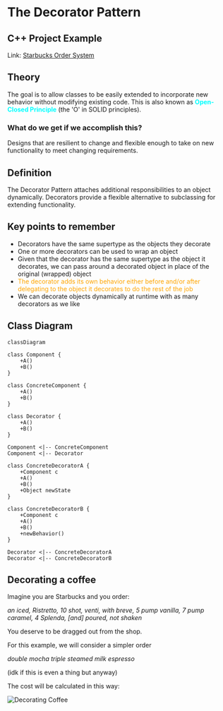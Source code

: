 # The Decorator Pattern

## C++ Project Example
Link: [Starbucks Order System](https://github.com/akormous/design-patterns/tree/main/Code/DecoratorPattern/)

## Theory

The goal is to allow classes to be easily extended to incorporate new behavior without modifying existing code. This is also known as <span style="color:cyan">**Open-Closed Principle**</span> (the 'O' in SOLID principles).

### What do we get if we accomplish this?
Designs that are resilient to change and flexible enough to take on new functionality to meet changing requirements.

## Definition
The Decorator Pattern attaches additional responsibilities to an object dynamically. Decorators provide a flexible alternative to subclassing for extending functionality.

## Key points to remember
- Decorators have the same supertype as the objects they decorate
- One or more decorators can be used to wrap an object
- Given that the decorator has the same supertype as the object it decorates, we can pass around a decorated object in place of the original (wrapped) object
- <span style="color:orange">The decorator adds its own behavior either before and/or after delegating to the object it decorates to do the rest of the job</span>
- We can decorate objects dynamically at runtime with as many decorators as we like

## Class Diagram
```mermaid
classDiagram

class Component {
    +A()
    +B()
}

class ConcreteComponent {
    +A()
    +B()
}

class Decorator {
    +A()
    +B()
}

Component <|-- ConcreteComponent
Component <|-- Decorator

class ConcreteDecoratorA {
    +Component c
    +A()
    +B()
    +Object newState
}

class ConcreteDecoratorB {
    +Component c
    +A()
    +B()
    +newBehavior()
}

Decorator <|-- ConcreteDecoratorA
Decorator <|-- ConcreteDecoratorB
```

## Decorating a coffee

Imagine you are Starbucks and you order:

*an iced, Ristretto, 10 shot, venti, with breve, 5 pump vanilla, 7 pump caramel, 4 Splenda, [and] poured, not shaken*

You deserve to be dragged out from the shop.

For this example, we will consider a simpler order

*double mocha triple steamed milk espresso*

(idk if this is even a thing but anyway)

The cost will be calculated in this way:

![Decorating Coffee](DecoratingCoffee.png)